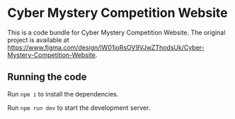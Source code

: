 
  # Cyber Mystery Competition Website

  This is a code bundle for Cyber Mystery Competition Website. The original project is available at https://www.figma.com/design/IW01ioRsOV9VJwZThodsUk/Cyber-Mystery-Competition-Website.

  ## Running the code

  Run `npm i` to install the dependencies.

  Run `npm run dev` to start the development server.
  